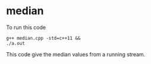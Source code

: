 median
======
To run this code <pre><code>g++ median.cpp -std=c++11 && ./a.out</code></pre>

This code give the median values from a running stream.

